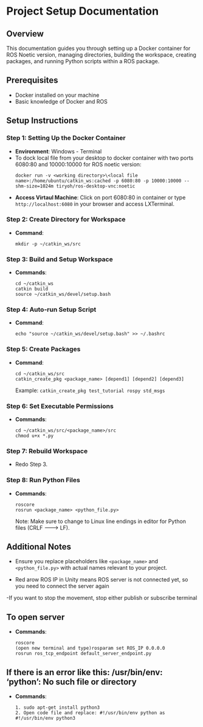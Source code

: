 
# Project Setup Documentation

## Overview
This documentation guides you through setting up a Docker container for ROS Noetic version, managing directories, building the workspace, creating packages, and running Python scripts within a ROS package.

## Prerequisites
- Docker installed on your machine
- Basic knowledge of Docker and ROS

## Setup Instructions

### Step 1: Setting Up the Docker Container
- **Environment**: Windows - Terminal 
- To dock local file from your desktop to docker container with two ports 6080:80 and 10000:10000 for ROS noetic version:
  ```
  docker run -v <working directory>\<local file name>:/home/ubuntu/catkin_ws:cached -p 6080:80 -p 10000:10000 --shm-size=1024m tiryoh/ros-desktop-vnc:noetic
  ```
- **Access Virtaul Machine**: Click on port 6080:80 in container or type `http://localhost:6080` in your browser and access LXTerminal.

### Step 2: Create Directory for Workspace
- **Command**:
  ```
  mkdir -p ~/catkin_ws/src
  ```

### Step 3: Build and Setup Workspace
- **Commands**:
  ```
  cd ~/catkin_ws
  catkin build
  source ~/catkin_ws/devel/setup.bash
  ```

### Step 4: Auto-run Setup Script
- **Command**:
  ```
  echo "source ~/catkin_ws/devel/setup.bash" >> ~/.bashrc
  ```

### Step 5: Create Packages
- **Command**:
  ```
  cd ~/catkin_ws/src
  catkin_create_pkg <package_name> [depend1] [depend2] [depend3]
  ```
  Example: `catkin_create_pkg test_tutorial rospy std_msgs`

### Step 6: Set Executable Permissions
- **Commands**:
  ```
  cd ~/catkin_ws/src/<package_name>/src
  chmod u+x *.py
  ```

### Step 7: Rebuild Workspace
- Redo Step 3.

### Step 8: Run Python Files
- **Commands**:
  ```
  roscore
  rosrun <package_name> <python_file.py>
  ```
  Note: Make sure to change to Linux line endings in editor for Python files (CRLF ---> LF).

## Additional Notes
- Ensure you replace placeholders like `<package_name>` and `<python_file.py>` with actual names relevant to your project.

- Red arow ROS IP in Unity means ROS server is not connected yet, so you need to connect the server again  

-If you want to stop the movement, stop either publish or subscribe terminal  

## To open server
- **Commands**:
  ```
  roscore
  (open new terminal and type)rosparam set ROS_IP 0.0.0.0
  rosrun ros_tcp_endpoint default_server_endpoint.py 
  ```
## If there is an error like this: /usr/bin/env: ‘python’: No such file or directory 
- **Commands**:
  ```
  1. sudo apt-get install python3 
  2. Open code file and replace: #!/usr/bin/env python as #!/usr/bin/env python3  
  ```





